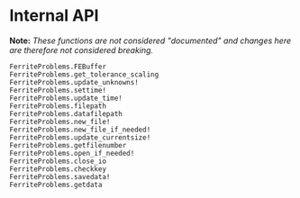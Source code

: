 # Internal API
**Note:** *These functions are not considered "documented" and changes here are therefore not considered breaking.*

```@docs
FerriteProblems.FEBuffer
FerriteProblems.get_tolerance_scaling
FerriteProblems.update_unknowns!
FerriteProblems.settime!
FerriteProblems.update_time!
FerriteProblems.filepath
FerriteProblems.datafilepath
FerriteProblems.new_file!
FerriteProblems.new_file_if_needed!
FerriteProblems.update_currentsize!
FerriteProblems.getfilenumber
FerriteProblems.open_if_needed!
FerriteProblems.close_io
FerriteProblems.checkkey
FerriteProblems.savedata!
FerriteProblems.getdata
```